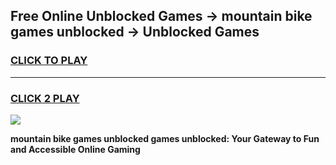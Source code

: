 
## Free Online Unblocked Games → mountain bike games unblocked → Unblocked Games
<h3>
<a href="https://premium.freeplayer.one?title=mountain_bike_games_unblocked&ref=21F">CLICK TO PLAY</a></h3>
<hr>

<h3>
<a href="https://premium.freeplayer.one?title=mountain_bike_games_unblocked&ref=21F">CLICK 2 PLAY</a>
  
</h3>

<a href="https://premium.freeplayer.one?title=mountain_bike_games_unblocked&ref=21F/"><img src="https://clearcache.store/games.png"></a>


**mountain bike games unblocked games unblocked: Your Gateway to Fun and Accessible Online Gaming**
